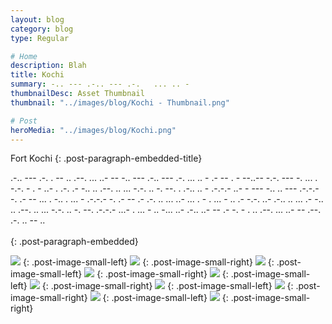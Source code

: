 ```yaml
---
layout: blog
category: blog
type: Regular

# Home
description: Blah
title: Kochi
summary: -.. --- .-.. --- .-.   ... .. -
thumbnailDesc: Asset Thumbnail
thumbnail: "../images/blog/Kochi - Thumbnail.png"

# Post
heroMedia: "../images/blog/Kochi.png"
---
```


Fort Kochi
{: .post-paragraph-embedded-title}

.-.. --- .-. . --   .. .--. ... ..- --   -.. --- .-.. --- .-.   ... .. -   .- -- . - --..--   -.-. --- -. ... . -.-. - . - ..- . .-.   .- -.. .. .--. .. ... -.-. .. -. --.   . .-.. .. - .-.-.-   ..- -   --- -.. .. --- .-.-.-   -. .- --   ... . -..   . ... - .-.-.-   -. .- --   .-   .-. .. ... ..- ...   . -   . ... -   .. .- -.-. ..- .-.. .. ...   .- -.. .. .--. .. ... -.-. .. -. --. .-.-.-   ...- . ... - .. -... ..- .-.. ..- --   .- -. - .   .. .--. ... ..- --   .--. .-. .. -- ..
<br>
<br>
{: .post-paragraph-embedded}



<img src="https://i.imgur.com/glKP2Cf.jpg">
{: .post-image-small-left} 

<img src="https://i.imgur.com/pT2DlTD.jpg">
{: .post-image-small-right} 



<img src="https://i.imgur.com/cFw2s8t.jpg">
{: .post-image-small-left} 

<img src="https://i.imgur.com/sJSaZ0B.jpg">
{: .post-image-small-right} 



<img src="https://i.imgur.com/60FLZ86.jpg">
{: .post-image-small-left} 

<img src="https://i.imgur.com/TFLClVS.jpg">
{: .post-image-small-right} 



<img src="https://i.imgur.com/7T1lO7u.jpg">
{: .post-image-small-left} 

<img src="https://i.imgur.com/2tU4F2q.jpg">
{: .post-image-small-right} 


<img src="https://i.imgur.com/pz9zPVy.jpg">
{: .post-image-small-left} 

<img src="https://i.imgur.com/qyYnHho.jpg">
{: .post-image-small-right} 















